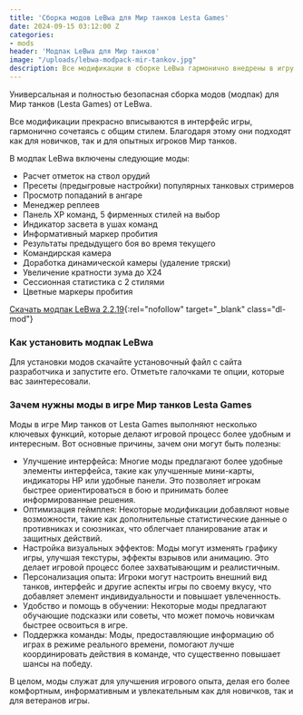 ```yaml
---
title: 'Сборка модов LeBwa для Мир танков Lesta Games'
date: 2024-09-15 03:12:00 Z
categories:
- mods
header: 'Модпак LeBwa для Мир танков'
image: "/uploads/lebwa-modpack-mir-tankov.jpg"
description: Все модификации в сборке LeBwa гармонично внедрены в игру Мир танков, что позволяет им органично сочетаться с общей эстетикой игрового интерфейса. Благодаря этому, данные моды идеально...
---
```


<p>Универсальная и полностью безопасная сборка модов (модпак) для Мир танков (Lesta Games) от LeBwa.</p>
<p>Все модификации прекрасно вписываются в интерфейс игры, гармонично сочетаясь с общим стилем. Благодаря этому они подходят как для новичков, так и для опытных игроков Мир танков.</p>
<p>В модпак LeBwa включены следующие моды:</p>
<ul>
	<li>Расчет отметок на ствол орудий</li>
	<li>Пресеты (предыгровые настройки) популярных танковых стримеров</li>
	<li>Просмотр попаданий в ангаре</li>
	<li>Менеджер реплеев</li>
	<li>Панель XP команд, 5 фирменных стилей на выбор</li>
	<li>Индикатор засвета в ушах команд</li>
	<li>Информативный маркер пробития</li>
	<li>Результаты предыдущего боя во время текущего</li>
	<li>Командирская камера</li>
	<li>Доработка динамической камеры (удаление тряски)</li>
	<li>Увеличение кратности зума до X24</li>
	<li>Сессионная статистика с 2 стилями</li>
	<li>Цветные маркеры пробития</li>
</ul>

[Скачать модпак LeBwa 2.2.19](https://lebwa.tv/uploads/mods/lebwa_modpack_2.2.19.exe){:rel="nofollow" target="_blank" class="dl-mod"}
<h3>Как установить модпак LeBwa</h3>
<p>Для установки модов скачайте установочный файл с сайта разработчика и запустите его. Отметьте галочками те опции, которые вас заинтересовали.</p>
<h3>Зачем нужны моды в игре Мир танков Lesta Games</h3>
<p>Моды в игре Мир танков от Lesta Games выполняют несколько ключевых функций, которые делают игровой процесс более удобным и интересным. Вот основные причины, зачем они могут быть полезны:</p>
<ul>
	<li>Улучшение интерфейса: Многие моды предлагают более удобные элементы интерфейса, такие как улучшенные мини-карты, индикаторы HP или удобные панели. Это позволяет игрокам быстрее ориентироваться в бою и принимать более информированные решения.</li>
	<li>Оптимизация геймплея: Некоторые модификации добавляют новые возможности, такие как дополнительные статистические данные о противниках и союзниках, что облегчает планирование атак и защитных действий.</li>
	<li>Настройка визуальных эффектов: Моды могут изменять графику игры, улучшая текстуры, эффекты взрывов или анимацию. Это делает игровой процесс более захватывающим и реалистичным.</li>
	<li>Персонализация опыта: Игроки могут настроить внешний вид танков, интерфейс и другие аспекты игры по своему вкусу, что добавляет элемент индивидуальности и повышает увлеченность.</li>
	<li>Удобство и помощь в обучении: Некоторые моды предлагают обучающие подсказки или советы, что может помочь новичкам быстрее освоиться в игре.</li>
	<li>Поддержка команды: Моды, предоставляющие информацию об играх в режиме реального времени, помогают лучше координировать действия в команде, что существенно повышает шансы на победу.</li>
</ul>
<p>В целом, моды служат для улучшения игрового опыта, делая его более комфортным, информативным и увлекательным как для новичков, так и для ветеранов игры.</p>

